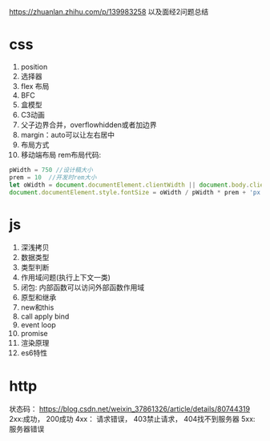 https://zhuanlan.zhihu.com/p/139983258 
以及面经2问题总结
# css
1. position
2. 选择器
3. flex 布局
4. BFC
5. 盒模型
6. C3动画
7. 父子边界合并，overflowhidden或者加边界
8. margin：auto可以让左右居中
9. 布局方式
10. 移动端布局
rem布局代码:
```js
pWidth = 750 //设计稿大小
prem = 10  //开发时rem大小
let oWidth = document.documentElement.clientWidth || document.body.clientWidth
document.documentElement.style.fontSize = oWidth / pWidth * prem + 'px'
```

# js
1. 深浅拷贝
2. 数据类型
3. 类型判断
4. 作用域问题(执行上下文一类)
5. 闭包: 内部函数可以访问外部函数作用域
6. 原型和继承
7. new和this
8. call apply bind
9. event loop
10. promise
11. 渲染原理
12. es6特性

# http
状态码：
https://blog.csdn.net/weixin_37861326/article/details/80744319
2xx:成功， 200成功
4xx： 请求错误， 403禁止请求， 404找不到服务器
5xx: 服务器错误